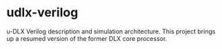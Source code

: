udlx-verilog
============

u-DLX Verilog description and simulation architecture. This project brings up a resumed version of the former DLX core processor.
